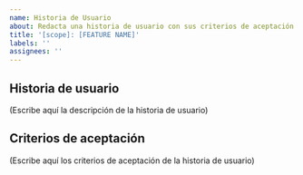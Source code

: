 ```yaml
---
name: Historia de Usuario
about: Redacta una historia de usuario con sus criterios de aceptación
title: '[scope]: [FEATURE NAME]'
labels: ''
assignees: ''
---
```


## Historia de usuario

(Escribe aquí la descripción de la historia de usuario)

## Criterios de aceptación

(Escribe aquí los criterios de aceptación de la historia de usuario)

